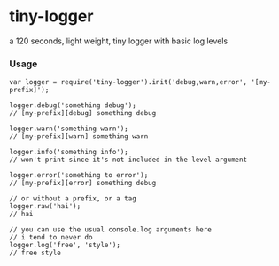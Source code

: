 tiny-logger
===========

a 120 seconds, light weight, tiny logger with basic log levels

### Usage
```
var logger = require('tiny-logger').init('debug,warn,error', '[my-prefix]');

logger.debug('something debug');
// [my-prefix][debug] something debug

logger.warn('something warn');
// [my-prefix][warn] something warn

logger.info('something info');
// won't print since it's not included in the level argument

logger.error('something to error');
// [my-prefix][error] something debug

// or without a prefix, or a tag
logger.raw('hai');
// hai

// you can use the usual console.log arguments here
// i tend to never do
logger.log('free', 'style');
// free style

```
